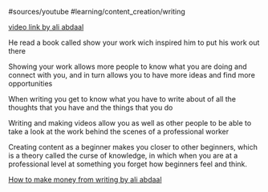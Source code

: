 #sources/youtube #learning/content_creation/writing

[video link by ali abdaal](https://youtu.be/vyVpRiqOvt4?si=vgBb7AUv7bfsF53t)

He read a book called show your work wich inspired him to put his work out there

Showing your work allows more people to know what you are doing and connect with you, and in turn allows you to have more ideas and find more opportunities

When writing you get to know what you have to write about of all the thoughts that you have and the things that you do

Writing and making videos allow you as well as other people to be able to take a look at the work behind the scenes of a professional worker

Creating content as a beginner makes you closer to other beginners, which is a theory called the curse of knowledge, in which when you are at a professional level at something you forget how beginners feel and think.

[How to make money from writing by ali abdaal](https://youtu.be/gIFSSmCkFEw?si=fHDKsXEyn1hAJmVu)
